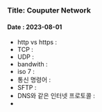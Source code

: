 ### Title: Couputer Network 
#### Date : 2023-08-01    


- http vs https : 
- TCP : 
- UDP : 
- bandwith :  
- iso 7 : 
- 통신 명령어 : 
- SFTP : 
- DNS와 같은 인터넷 프로토콜 : 
- 